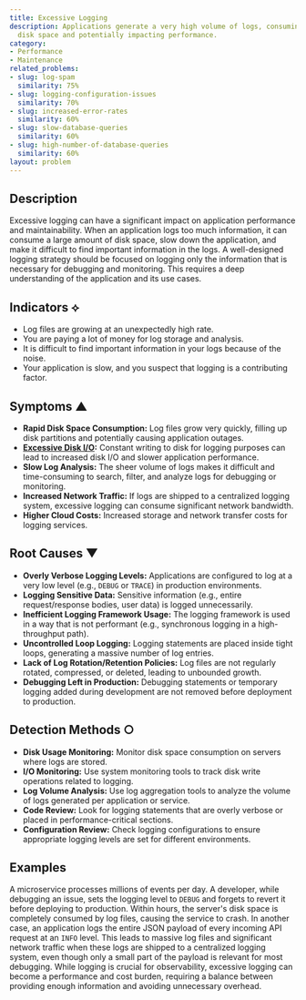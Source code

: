 ```yaml
---
title: Excessive Logging
description: Applications generate a very high volume of logs, consuming excessive
  disk space and potentially impacting performance.
category:
- Performance
- Maintenance
related_problems:
- slug: log-spam
  similarity: 75%
- slug: logging-configuration-issues
  similarity: 70%
- slug: increased-error-rates
  similarity: 60%
- slug: slow-database-queries
  similarity: 60%
- slug: high-number-of-database-queries
  similarity: 60%
layout: problem
---
```


## Description
Excessive logging can have a significant impact on application performance and maintainability. When an application logs too much information, it can consume a large amount of disk space, slow down the application, and make it difficult to find important information in the logs. A well-designed logging strategy should be focused on logging only the information that is necessary for debugging and monitoring. This requires a deep understanding of the application and its use cases.

## Indicators ⟡
- Log files are growing at an unexpectedly high rate.
- You are paying a lot of money for log storage and analysis.
- It is difficult to find important information in your logs because of the noise.
- Your application is slow, and you suspect that logging is a contributing factor.

## Symptoms ▲

- **Rapid Disk Space Consumption:** Log files grow very quickly, filling up disk partitions and potentially causing application outages.
- **[Excessive Disk I/O](excessive-disk-io.md):** Constant writing to disk for logging purposes can lead to increased disk I/O and slower application performance.
- **Slow Log Analysis:** The sheer volume of logs makes it difficult and time-consuming to search, filter, and analyze logs for debugging or monitoring.
- **Increased Network Traffic:** If logs are shipped to a centralized logging system, excessive logging can consume significant network bandwidth.
- **Higher Cloud Costs:** Increased storage and network transfer costs for logging services.

## Root Causes ▼

- **Overly Verbose Logging Levels:** Applications are configured to log at a very low level (e.g., `DEBUG` or `TRACE`) in production environments.
- **Logging Sensitive Data:** Sensitive information (e.g., entire request/response bodies, user data) is logged unnecessarily.
- **Inefficient Logging Framework Usage:** The logging framework is used in a way that is not performant (e.g., synchronous logging in a high-throughput path).
- **Uncontrolled Loop Logging:** Logging statements are placed inside tight loops, generating a massive number of log entries.
- **Lack of Log Rotation/Retention Policies:** Log files are not regularly rotated, compressed, or deleted, leading to unbounded growth.
- **Debugging Left in Production:** Debugging statements or temporary logging added during development are not removed before deployment to production.

## Detection Methods ○

- **Disk Usage Monitoring:** Monitor disk space consumption on servers where logs are stored.
- **I/O Monitoring:** Use system monitoring tools to track disk write operations related to logging.
- **Log Volume Analysis:** Use log aggregation tools to analyze the volume of logs generated per application or service.
- **Code Review:** Look for logging statements that are overly verbose or placed in performance-critical sections.
- **Configuration Review:** Check logging configurations to ensure appropriate logging levels are set for different environments.

## Examples
A microservice processes millions of events per day. A developer, while debugging an issue, sets the logging level to `DEBUG` and forgets to revert it before deploying to production. Within hours, the server's disk space is completely consumed by log files, causing the service to crash. In another case, an application logs the entire JSON payload of every incoming API request at an `INFO` level. This leads to massive log files and significant network traffic when these logs are shipped to a centralized logging system, even though only a small part of the payload is relevant for most debugging. While logging is crucial for observability, excessive logging can become a performance and cost burden, requiring a balance between providing enough information and avoiding unnecessary overhead.